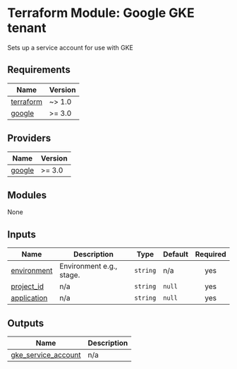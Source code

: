 <!-- BEGIN_TF_DOCS -->
# Terraform Module: Google GKE tenant
Sets up a service account for use with GKE

## Requirements

| Name | Version |
|------|---------|
| <a name="requirement_terraform"></a> [terraform](#requirement\_terraform) | ~> 1.0 |
| <a name="requirement_google"></a> [google](#requirement\_google) | >= 3.0 |

## Providers

| Name | Version |
|------|---------|
| <a name="provider_google"></a> [google](#provider\_google) | >= 3.0 |

## Modules

None

## Inputs

| Name | Description | Type | Default | Required |
|------|-------------|------|---------|:--------:|
| <a name="input_environment"></a> [environment](#input\_environment) | Environment e.g., stage. | `string` | n/a | yes |
| <a name="input_project_id"></a> [project_id](#input\_project\_id) | n/a | `string` | `null` | yes |
| <a name="input_application"></a> [application](#input\_application) | n/a | `string` | `null` | yes |

## Outputs

| Name | Description |
|------|-------------|
| <a name="output_gke_service_account"></a> [gke\_service\_account](#output\_gke\_service\_account) | n/a |
<!-- END_TF_DOCS -->
